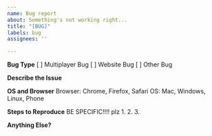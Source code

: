 ```yaml
---
name: Bug report
about: Something's not working right...
title: "[BUG]"
labels: bug
assignees: ''

---
```


**Bug Type**
 [ ] Multiplayer Bug
 [ ] Website Bug
 [ ] Other Bug

**Describe the Issue**


**OS and Browser**
Browser: Chrome, Firefox, Safari
OS: Mac, Windows, Linux, Phone


**Steps to Reproduce**
BE SPECIFIC!!!! plz
1.
2.
3.

**Anything Else?**
